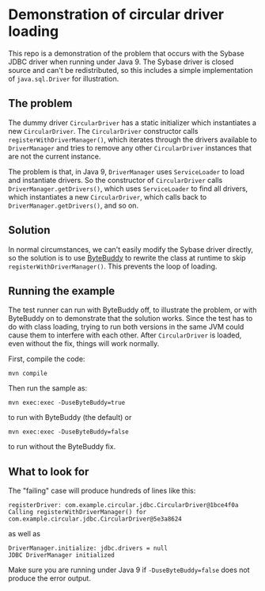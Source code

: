 # Demonstration of circular driver loading

This repo is a demonstration of the problem that occurs with the Sybase JDBC
driver when running under Java 9. The Sybase driver is closed source and
can't be redistributed, so this includes a simple implementation of
`java.sql.Driver` for illustration.

## The problem

The dummy driver `CircularDriver` has a static initializer which instantiates a
new `CircularDriver`. The `CircularDriver` constructor calls
`registerWithDriverManager()`, which iterates through the drivers available to
`DriverManager` and tries to remove any other `CircularDriver` instances that
are not the current instance.

The problem is that, in Java 9, `DriverManager` uses `ServiceLoader` to load and
instantiate drivers. So the constructor of `CircularDriver` calls
`DriverManager.getDrivers()`, which uses `ServiceLoader` to find all drivers,
which instantiates a new `CircularDriver`, which calls back to
`DriverManager.getDrivers()`, and so on.

## Solution

In normal circumstances, we can't easily modify the Sybase driver directly, so
the solution is to use [ByteBuddy](http://bytebuddy.net) to rewrite the class at
runtime to skip `registerWithDriverManager()`. This prevents the loop of
loading.

## Running the example

The test runner can run with ByteBuddy off, to illustrate the problem, or with
ByteBuddy on to demonstrate that the solution works. Since the test has to do
with class loading, trying to run both versions in the same JVM could cause them
to interfere with each other. After `CircularDriver` is loaded, even without the
fix, things will work normally.

First, compile the code:

    mvn compile

Then run the sample as:

    mvn exec:exec -DuseByteBuddy=true

to run with ByteBuddy (the default) or

    mvn exec:exec -DuseByteBuddy=false

to run without the ByteBuddy fix.

## What to look for

The "failing" case will produce hundreds of lines like this:

    registerDriver: com.example.circular.jdbc.CircularDriver@1bce4f0a
    Calling registerWithDriverManager() for com.example.circular.jdbc.CircularDriver@5e3a8624

as well as

    DriverManager.initialize: jdbc.drivers = null
    JDBC DriverManager initialized

Make sure you are running under Java 9 if `-DuseByteBuddy=false` does not
produce the error output.
